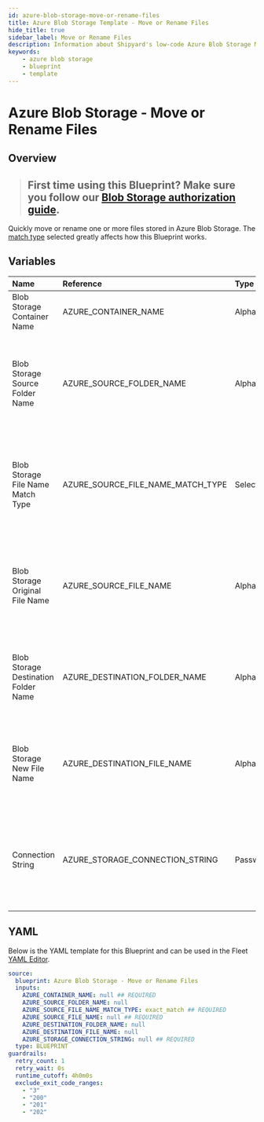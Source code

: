 ```yaml
---
id: azure-blob-storage-move-or-rename-files
title: Azure Blob Storage Template - Move or Rename Files
hide_title: true
sidebar_label: Move or Rename Files
description: Information about Shipyard's low-code Azure Blob Storage Move or Rename Files blueprint. Quickly move or rename one or more files from an Azure Blob Storage container. Once the files have moved, transfer them to another service or run another Vessel against the data.
keywords:
    - azure blob storage
    - blueprint
    - template
---
```


# Azure Blob Storage - Move or Rename Files

## Overview

> ## **First time using this Blueprint? Make sure you follow our [Blob Storage authorization guide](https://www.shipyardapp.com/docs/blueprint-library/azure-blob-storage/azure-blob-storage-authorization/)**.

Quickly move or rename one or more files stored in Azure Blob Storage. The [match type](https://www.shipyardapp.com/docs/reference/blueprint-library/match-type/) selected greatly affects how this Blueprint works.



## Variables

| Name | Reference | Type | Required | Default | Options | Description |
|:---|:---|:---|:---|:---|:---|:---|
| Blob Storage Container Name | AZURE_CONTAINER_NAME | Alphanumeric | :white_check_mark: | - | - | Name of the target Azure storage container. |
| Blob Storage Source Folder Name | AZURE_SOURCE_FOLDER_NAME | Alphanumeric | :heavy_minus_sign: | - | - | Name of the folder where the target file is stored in the Azure storage container. If left blank, the root directory will be used |
| Blob Storage File Name Match Type | AZURE_SOURCE_FILE_NAME_MATCH_TYPE | Select | :white_check_mark: | `exact_match` | Exact Match: `exact_match`<br></br><br></br>Regex Match: `regex_match` | Determines if the text in "Blob Storage Original File Name" will look for one file with exact match, or multiple files using regex. |
| Blob Storage Original File Name | AZURE_SOURCE_FILE_NAME | Alphanumeric | :white_check_mark: | - | - | Name of the target file(s) in the Azure storage storage container. Can be regex if "Match Type" is set accordingly. |
| Blob Storage Destination Folder Name | AZURE_DESTINATION_FOLDER_NAME | Alphanumeric | :heavy_minus_sign: | - | - | The folder to where the target file will be moved to. If left blank then the root directory will be used |
| Blob Storage New File Name | AZURE_DESTINATION_FILE_NAME | Alphanumeric | :heavy_minus_sign: | - | - | The name of the file (if it is going to change) once it is moved, if left blank then it will retain the same name |
| Connection String | AZURE_STORAGE_CONNECTION_STRING | Password | :white_check_mark: | - | - | Connection string for programmatic access to download the file from the specified Azure storage container. |


## YAML

Below is the YAML template for this Blueprint and can be used in the Fleet [YAML Editor](../../reference/fleets.md#yaml-editor).

```yaml
source:
  blueprint: Azure Blob Storage - Move or Rename Files
  inputs:
    AZURE_CONTAINER_NAME: null ## REQUIRED
    AZURE_SOURCE_FOLDER_NAME: null 
    AZURE_SOURCE_FILE_NAME_MATCH_TYPE: exact_match ## REQUIRED
    AZURE_SOURCE_FILE_NAME: null ## REQUIRED
    AZURE_DESTINATION_FOLDER_NAME: null 
    AZURE_DESTINATION_FILE_NAME: null 
    AZURE_STORAGE_CONNECTION_STRING: null ## REQUIRED
  type: BLUEPRINT
guardrails:
  retry_count: 1
  retry_wait: 0s
  runtime_cutoff: 4h0m0s
  exclude_exit_code_ranges:
    - "3"
    - "200"
    - "201"
    - "202"
```
